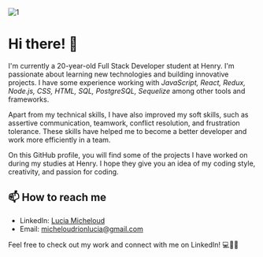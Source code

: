 ![1](https://github.com/luciamicheloud/luciamicheloud/assets/123605664/6dc3a56b-56d7-4de3-aa7e-7df222ceb667)
# Hi there! 👋

I'm currently a 20-year-old Full Stack Developer student at Henry. I'm passionate about learning new technologies and building innovative projects. I have some experience working with *JavaScript, React, Redux, Node.js, CSS, HTML, SQL, PostgreSQL, Sequelize* among other tools and frameworks.

Apart from my technical skills, I have also improved my soft skills, such as assertive communication, teamwork, conflict resolution, and frustration tolerance. These skills have helped me to become a better developer and work more efficiently in a team.

On this GitHub profile, you will find some of the projects I have worked on during my studies at Henry. I hope they give you an idea of my coding style, creativity, and passion for coding. 

## 📫 How to reach me
- LinkedIn: [Lucia Micheloud](https://www.linkedin.com/in/lucia-micheloud-300324264/)
- Email: micheloudrionlucia@gmail.com

Feel free to check out my work and connect with me on LinkedIn! 💻👩‍💼
